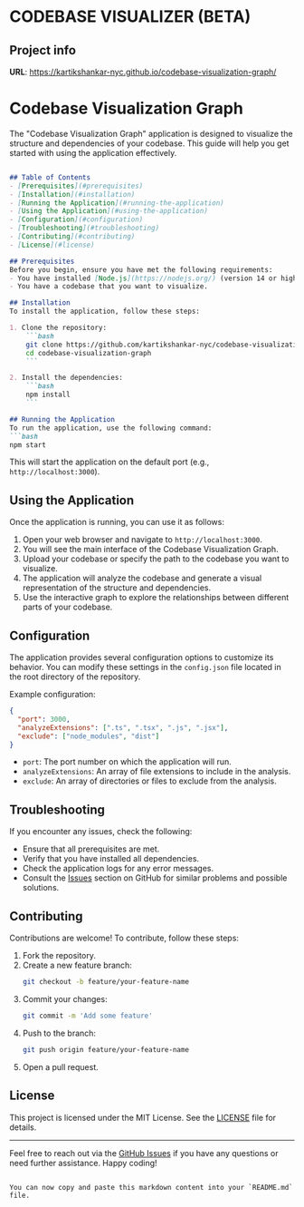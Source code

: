 # CODEBASE VISUALIZER (BETA)

## Project info

**URL**: https://kartikshankar-nyc.github.io/codebase-visualization-graph/

# Codebase Visualization Graph

The "Codebase Visualization Graph" application is designed to visualize the structure and dependencies of your codebase. This guide will help you get started with using the application effectively.

```markdown

## Table of Contents
- [Prerequisites](#prerequisites)
- [Installation](#installation)
- [Running the Application](#running-the-application)
- [Using the Application](#using-the-application)
- [Configuration](#configuration)
- [Troubleshooting](#troubleshooting)
- [Contributing](#contributing)
- [License](#license)

## Prerequisites
Before you begin, ensure you have met the following requirements:
- You have installed [Node.js](https://nodejs.org/) (version 14 or higher).
- You have a codebase that you want to visualize.

## Installation
To install the application, follow these steps:

1. Clone the repository:
    ```bash
    git clone https://github.com/kartikshankar-nyc/codebase-visualization-graph.git
    cd codebase-visualization-graph
    ```

2. Install the dependencies:
    ```bash
    npm install
    ```

## Running the Application
To run the application, use the following command:
```bash
npm start
```

This will start the application on the default port (e.g., `http://localhost:3000`).

## Using the Application
Once the application is running, you can use it as follows:

1. Open your web browser and navigate to `http://localhost:3000`.
2. You will see the main interface of the Codebase Visualization Graph.
3. Upload your codebase or specify the path to the codebase you want to visualize.
4. The application will analyze the codebase and generate a visual representation of the structure and dependencies.
5. Use the interactive graph to explore the relationships between different parts of your codebase.

## Configuration
The application provides several configuration options to customize its behavior. You can modify these settings in the `config.json` file located in the root directory of the repository.

Example configuration:
```json
{
  "port": 3000,
  "analyzeExtensions": [".ts", ".tsx", ".js", ".jsx"],
  "exclude": ["node_modules", "dist"]
}
```

- `port`: The port number on which the application will run.
- `analyzeExtensions`: An array of file extensions to include in the analysis.
- `exclude`: An array of directories or files to exclude from the analysis.

## Troubleshooting
If you encounter any issues, check the following:

- Ensure that all prerequisites are met.
- Verify that you have installed all dependencies.
- Check the application logs for any error messages.
- Consult the [Issues](https://github.com/kartikshankar-nyc/codebase-visualization-graph/issues) section on GitHub for similar problems and possible solutions.

## Contributing
Contributions are welcome! To contribute, follow these steps:

1. Fork the repository.
2. Create a new feature branch:
    ```bash
    git checkout -b feature/your-feature-name
    ```
3. Commit your changes:
    ```bash
    git commit -m 'Add some feature'
    ```
4. Push to the branch:
    ```bash
    git push origin feature/your-feature-name
    ```
5. Open a pull request.

## License
This project is licensed under the MIT License. See the [LICENSE](LICENSE) file for details.

---

Feel free to reach out via the [GitHub Issues](https://github.com/kartikshankar-nyc/codebase-visualization-graph/issues) if you have any questions or need further assistance. Happy coding!
```

You can now copy and paste this markdown content into your `README.md` file.
